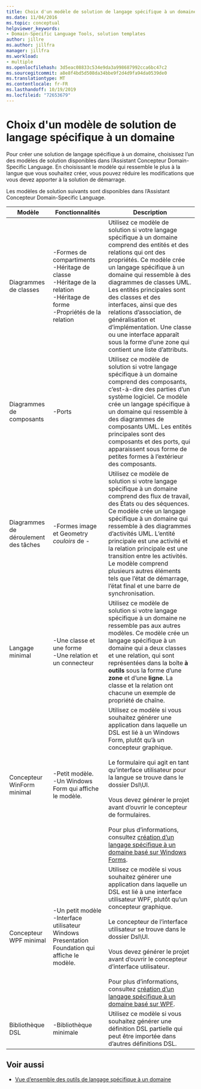 ```yaml
---
title: Choix d'un modèle de solution de langage spécifique à un domaine
ms.date: 11/04/2016
ms.topic: conceptual
helpviewer_keywords:
- Domain-Specific Language Tools, solution templates
author: jillre
ms.author: jillfra
manager: jillfra
ms.workload:
- multiple
ms.openlocfilehash: 3d5eac08833c534e9da3a998687992cca6bc47c2
ms.sourcegitcommit: a8e8f4bd5d508da34bbe9f2d4d9fa94da0539de0
ms.translationtype: MT
ms.contentlocale: fr-FR
ms.lasthandoff: 10/19/2019
ms.locfileid: "72653679"
---
```

# <a name="choosing-a-domain-specific-language-solution-template"></a>Choix d'un modèle de solution de langage spécifique à un domaine
Pour créer une solution de langage spécifique à un domaine, choisissez l’un des modèles de solution disponibles dans l’Assistant Concepteur Domain-Specific Language. En choisissant le modèle qui ressemble le plus à la langue que vous souhaitez créer, vous pouvez réduire les modifications que vous devez apporter à la solution de démarrage.

 Les modèles de solution suivants sont disponibles dans l’Assistant Concepteur Domain-Specific Language.

|Modèle|Fonctionnalités|Description|
|-|-|-|
|Diagrammes de classes|-Formes de compartiments<br />-Héritage de classe<br />-Héritage de la relation<br />-Héritage de forme<br />-Propriétés de la relation|Utilisez ce modèle de solution si votre langage spécifique à un domaine comprend des entités et des relations qui ont des propriétés. Ce modèle crée un langage spécifique à un domaine qui ressemble à des diagrammes de classes UML. Les entités principales sont des classes et des interfaces, ainsi que des relations d’association, de généralisation et d’implémentation. Une classe ou une interface apparaît sous la forme d’une zone qui contient une liste d’attributs.|
|Diagrammes de composants|-Ports|Utilisez ce modèle de solution si votre langage spécifique à un domaine comprend des composants, c’est-à-dire des parties d’un système logiciel. Ce modèle crée un langage spécifique à un domaine qui ressemble à des diagrammes de composants UML. Les entités principales sont des composants et des ports, qui apparaissent sous forme de petites formes à l’extérieur des composants.|
|Diagrammes de déroulement des tâches|-Formes image et Geometry<br />*couloirs* de -   |Utilisez ce modèle de solution si votre langage spécifique à un domaine comprend des flux de travail, des États ou des séquences. Ce modèle crée un langage spécifique à un domaine qui ressemble à des diagrammes d’activités UML. L’entité principale est une activité et la relation principale est une transition entre les activités. Le modèle comprend plusieurs autres éléments tels que l’état de démarrage, l’état final et une barre de synchronisation.|
|Langage minimal|-Une classe et une forme<br />-Une relation et un connecteur|Utilisez ce modèle de solution si votre langage spécifique à un domaine ne ressemble pas aux autres modèles. Ce modèle crée un langage spécifique à un domaine qui a deux classes et une relation, qui sont représentées dans la boîte **à outils** sous la forme d’une **zone** et d’une **ligne**. La classe et la relation ont chacune un exemple de propriété de chaîne.|
|Concepteur WinForm minimal|-Petit modèle.<br />-Un Windows Form qui affiche le modèle.|Utilisez ce modèle si vous souhaitez générer une application dans laquelle un DSL est lié à un Windows Form, plutôt qu’à un concepteur graphique.<br /><br /> Le formulaire qui agit en tant qu’interface utilisateur pour la langue se trouve dans le dossier Dsl\UI.<br /><br /> Vous devez générer le projet avant d’ouvrir le concepteur de formulaires.<br /><br /> Pour plus d’informations, consultez [création d’un langage spécifique à un domaine basé sur Windows Forms](../modeling/creating-a-windows-forms-based-domain-specific-language.md).|
|Concepteur WPF minimal|-Un petit modèle<br />-Interface utilisateur Windows Presentation Foundation qui affiche le modèle.|Utilisez ce modèle si vous souhaitez générer une application dans laquelle un DSL est lié à une interface utilisateur WPF, plutôt qu’un concepteur graphique.<br /><br /> Le concepteur de l’interface utilisateur se trouve dans le dossier Dsl\UI.<br /><br /> Vous devez générer le projet avant d’ouvrir le concepteur d’interface utilisateur.<br /><br /> Pour plus d’informations, consultez [création d’un langage spécifique à un domaine basé sur WPF](../modeling/creating-a-wpf-based-domain-specific-language.md).|
|Bibliothèque DSL|-Bibliothèque minimale|Utilisez ce modèle si vous souhaitez générer une définition DSL partielle qui peut être importée dans d’autres définitions DSL.|

## <a name="see-also"></a>Voir aussi

- [Vue d’ensemble des outils de langage spécifique à un domaine](../modeling/overview-of-domain-specific-language-tools.md)
